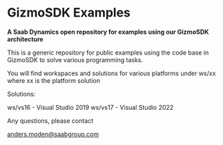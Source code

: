 GizmoSDK Examples
==================

<B>A Saab Dynamics open repository for examples using our GizmoSDK architecture</B>

This is a generic repository for public examples using the code base in GizmoSDK to solve various programming tasks.

You will find workspaces and solutions for various platforms under ws/xx where xx is the platform solution

Solutions:

ws/vs16 - Visual Studio 2019
ws/vs17 - Visual Studio 2022



Any questions, please contact 

anders.moden@saabgroup.com


